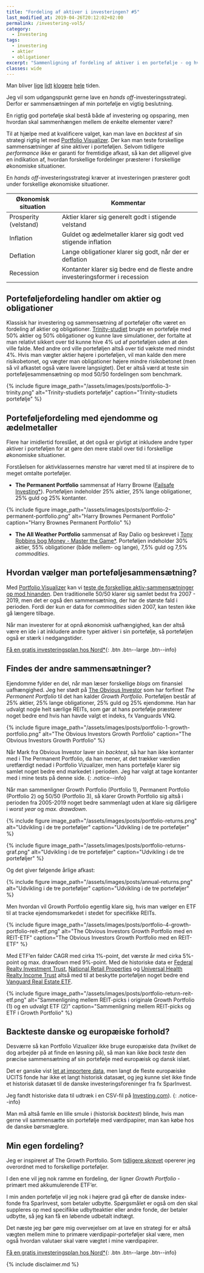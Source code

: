 ```yaml
---
title: "Fordeling af aktiver i investeringen? #5"
last_modified_at: 2019-04-26T20:12:02+02:00
permalink: /investering-vol5/
category:
  - Investering
tags:
  - investering
  - aktier
  - obligationer
excerpt: "Sammenligning af fordeling af aktiver i en portefølje - og hvordan backtester man den med historiske data?"
classes: wide
---
```


Man bliver [lige](/investering/) [lidt](/investering-vol2/) [klogere](/investering-vol3/) [hele](/investering-vol4/) tiden.

Jeg vil som udgangspunkt gerne lave en _hands off_-investeringsstrategi. Derfor er sammensætningen af min portefølje en vigtig beslutning. 

En rigtig god portefølje skal bestå både af investering og opsparing, men hvordan skal sammenhængen mellem de enkelte elementer være?

Til at hjælpe med at kvalificere valget, kan man lave en _backtest_ af sin strategi rigtig let med [Portfolio Visualizer](https://www.portfoliovisualizer.com/). Der kan man teste forskellige sammensætninger af sine aktiver i porteføljen. Selvom tidligere _performance_ ikke er garanti for fremtidige afkast, så kan det alligevel give en indikation af, hvordan forskellige fordelinger præsterer i forskellige økonomiske situationer.

En _hands off_-investeringsstrategi kræver at investeringen præsterer godt under forskellige økonomiske situationer.

| Økonomisk situation   | Kommentar                                                                     |
|-----------------------|-------------------------------------------------------------------------------|
| Prosperity (velstand) | Aktier klarer sig generelt godt i stigende velstand                           |
| Inflation             | Guldet og ædelmetaller klarer sig godt ved stigende inflation                 |
| Deflation             | Lange obligationer klarer sig godt, når der er deflation                      |
| Recession             | Kontanter klarer sig bedre end de fleste andre investeringsformer i recession |

## Porteføljefordeling handler om aktier og obligationer

Klassisk har investering og sammensætning af porteføljer ofte været en fordeling af aktier og obligationer. [Trinity-studiet](https://www.researchgate.net/publication/265279441_Retirement_Savings_Choosing_a_Withdrawal_Rate_That_Is_Sustainable) brugte en portefølje med 50% aktier og 50% obligationer og kunne lave simulationer, der fortalte at man relativt sikkert over tid kunne hive 4% ud af porteføljen uden at den ville falde. Med andre ord ville porteføljen altså over tid vækste med mindst 4%. Hvis man vægter aktier højere i porteføljen, vil man kalde den mere risikobetonet, og vægter man obligationer højere mindre risikobetonet (men så vil afkastet også være lavere langsigtet). Det er altså værd at teste sin porteføljesammensætning op mod 50/50 fordelingen som benchmark.

{% include figure image_path="/assets/images/posts/portfolio-3-trinity.png" alt="Trinity-studiets portefølje" caption="Trinity-studiets portefølje" %}

## Porteføljefordeling med ejendomme og ædelmetaller

Flere har imidlertid foreslået, at det også er givtigt at inkludere andre typer aktiver i porteføljen for at gøre den mere stabil over tid i forskellige økonomiske situationer.

Forståelsen for aktivklassernes mønstre har været med til at inspirere de to meget omtalte porteføljer.

- **The Permanent Portfolio** sammensat af Harry Browne ([Failsafe Investing*](https://www.partner-ads.com/dk/klikbanner.php?partnerid=28187&bannerid=43264&htmlurl=https://www.saxo.com/dk/fail-safe-investing_harry-browne_paperback_9780312263218)). Porteføljen indeholder 25% aktier, 25% lange obligationer, 25% guld og 25% kontanter.

{% include figure image_path="/assets/images/posts/portfolio-2-permanent-portfolio.png" alt="Harry Brownes Permanent Portfolio" caption="Harry Brownes Permanent Portfolio" %}

- **The All Weather Portfolio** sammensat af Ray Dalio og beskrevet i [Tony Robbins bog Money - Master the Game*](https://www.partner-ads.com/dk/klikbanner.php?partnerid=28187&bannerid=43264&htmlurl=https://www.saxo.com/dk/money-master-the-game_tony-robbins_paperback_9781471143359). Porteføljen indeholder 30% aktier, 55% obligationer (både mellem- og lange), 7,5% guld og 7,5% _commodities_. 

## Hvordan vælger man porteføljesammensætning?

Med [Portfolio Visualizer](https://www.portfoliovisualizer.com/) kan vi [teste de forskellige aktiv-sammensætninger op mod hinanden](https://www.frinans.dk/pensionsportefoeljen-del-2-min-pensionsportefoelje/). Den traditionelle 50/50 klarer sig samlet bedst fra 2007 - 2019, men det er også den sammensætning, der har de største fald i perioden. Fordi der kun er data for _commodities_ siden 2007, kan testen ikke gå længere tilbage. 

Når man investerer for at opnå økonomisk uafhængighed, kan der altså være en ide i at inkludere andre typer aktiver i sin portefølje, så porteføljen også er stærk i nedgangstider.

[Få en gratis investeringsplan hos Nord\*](/go/nord/){: .btn .btn--large .btn--info}

## Findes der andre sammensætninger? 

Ejendomme fylder en del, når man læser forskellige _blogs_ om finansiel uafhængighed. Jeg her stødt på [The Obvious Investor](https://obviousinvestor.com/my-investments/growth-portfolio/) som har forfinet _The Permanent Portfolio_ til det han kalder _Growth Portfolio_. Porteføljen består af 25% aktier, 25% lange obligationer, 25% guld og 25% ejendomme. Han har udvalgt nogle helt særlige REITs, som gør at hans portefølje præsterer noget bedre end hvis han havde valgt et indeks, fx Vanguards VNQ.

{% include figure image_path="/assets/images/posts/portfolio-1-growth-portfolio.png" alt="The Obvious Investors Growth Portfolio" caption="The Obvious Investors Growth Portfolio" %}

Når Mark fra Obvious Investor laver sin _backtest_, så har han ikke kontanter med i The Permanent Portfolio, da han mener, at det trækker værdien uretfærdigt nedad i Portfolio Vizualizer, men hans portefølje klarer sig samlet noget bedre end markedet i perioden. Jeg har valgt at tage kontanter med i mine tests på denne side.
{: .notice--info}

Når man sammenligner Growth Portfolio (Portfolio 1), Permanent Portfolio (Portfolio 2) og 50/50 (Portfolio 3), så klarer Growth Portfolio sig altså i perioden fra 2005-2019 noget bedre sammenlagt uden at klare sig dårligere i _worst year_ og _max. drawdown_. 

{% include figure image_path="/assets/images/posts/portfolio-returns.png" alt="Udvikling i de tre porteføljer" caption="Udvikling i de tre porteføljer" %}

{% include figure image_path="/assets/images/posts/portfolio-returns-graf.png" alt="Udvikling i de tre porteføljer" caption="Udvikling i de tre porteføljer" %}

Og det giver følgende årlige afkast:

{% include figure image_path="/assets/images/posts/annual-returns.png" alt="Udvikling i de tre porteføljer" caption="Udvikling i de tre porteføljer" %}

Men hvordan vil Growth Portfolio egentlig klare sig, hvis man vælger en ETF til at tracke ejendomsmarkedet i stedet for specifikke REITs.

{% include figure image_path="/assets/images/posts/portfolio-4-growth-portfolio-reit-etf.png" alt="The Obvious Investors Growth Portfolio med en REIT-ETF" caption="The Obvious Investors Growth Portfolio med en REIT-ETF" %}

Med ETF’en falder CAGR med cirka 1%-point, det værste år med cirka 5%-point og max. drawdown med 9%-point. Med de historiske data er [Federal Realty Investment Trust](http://tools.morningstar.dk/dk/stockreport/default.aspx?Site=dk&id=0P00000241), [National Retail Properties](http://tools.morningstar.dk/dk/stockreport/default.aspx?Site=dk&id=0P000001DX) og [Universal Health Realty Income Trust](http://tools.morningstar.dk/dk/stockreport/default.aspx?Site=dk&id=0P000005OB) altså med til at beskytte porteføljen noget bedre end [Vanguard Real Estate ETF](https://www.morningstar.com/etfs/arcx/vnq/quote). 

{% include figure image_path="/assets/images/posts/portfolio-return-reit-etf.png" alt="Sammenligning mellem REIT-picks i originale Growth Portfolio (1) og en udvalgt ETF (2)" caption="Sammenligning mellem REIT-picks og ETF i Growth Portfolio" %}

## Backteste danske og europæiske forhold?

Desværre så kan Portfolio Vizualizer ikke bruge europæiske data (hvilket de dog arbejder på at finde en løsning på), så man kan ikke _back teste_ den præcise sammensætning af sin portefølje med europæisk og dansk islæt. 

Det er ganske vist [let at importere data](https://www.portfoliovisualizer.com/manage-benchmarks#import), men langt de fleste europæiske UCITS fonde har ikke et langt historisk datasæt, og jeg kunne slet ikke finde et historisk datasæt til de danske investeringsforeninger fra fx SparInvest. 

Jeg fandt historiske data til udtræk i en CSV-fil på [Investing.com](http://www.investing.com)).
{: .notice--info}

Man må altså famle en lille smule i (historisk _backtest_) blinde, hvis man gerne vil sammensætte sin portefølje med værdipapirer, man kan købe hos de danske børsmæglere.

## Min egen fordeling?

Jeg er inspireret af The Growth Portfolio. Som [tidligere skrevet](/investering-vol4/) opererer jeg overordnet med to forskellige porteføljer. 

I den ene vil jeg nok ramme en fordeling, der ligner _Growth Portfolio_ - primært med akkumulerende ETF’er.

I min anden portefølje vil jeg nok i højere grad gå efter de danske index-fonde fra SparInvest, som betaler udbytte. Spørgsmålet er også om den skal suppleres op med specifikke udbytteaktier eller andre fonde, der betaler udbytte, så jeg kan få en løbende udbetalt indtægt.

Det næste jeg bør gøre mig overvejelser om at lave en strategi for er altså vægten mellem mine to primære værdipapir-porteføljer skal være, men også hvordan valutaer skal være vægtet i mine værdipapirer. 

[Få en gratis investeringsplan hos Nord\*](/go/nord/){: .btn .btn--large .btn--info}

{% include disclaimer.md %}
